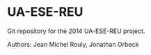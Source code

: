 UA-ESE-REU
==========

Git repository for the 2014 UA-ESE-REU project.

Authors: Jean Michel Rouly, Jonathan Orbeck
